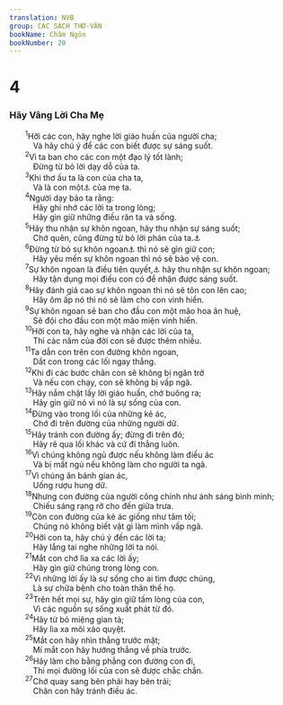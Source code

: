 ```yaml
---
translation: NVB
group: CÁC SÁCH THƠ-VĂN
bookName: Châm Ngôn 
bookNumber: 20
---
```


<div class="title"><h1>4</h1><h3>Hãy Vâng Lời Cha Mẹ </h3></div>
<span class="verse ch_4_1">  <sup>1</sup>Hỡi các con, hãy nghe lời giáo huấn của người cha; <br/>   Và hãy chú ý để các con biết được sự sáng suốt. <br/></span>
<span class="verse ch_4_2">  <sup>2</sup>Vì ta ban cho các con một đạo lý tốt lành; <br/>   Đừng từ bỏ lời dạy dỗ của ta. <br/></span>
<span class="verse ch_4_3">  <sup>3</sup>Khi thơ ấu ta là con của cha ta, <br/>   Và là con một<a data-toggle="tooltip" data-placement="bottom" title="LXX: vâng lời cha và yêu dấu">⚓</a> của mẹ ta. <br/></span>
<span class="verse ch_4_4">  <sup>4</sup>Người dạy bảo ta rằng: <br/>   Hãy ghi nhớ các lời ta trong lòng; <br/>   Hãy gìn giữ những điều răn ta và sống. <br/></span>
<span class="verse ch_4_5">  <sup>5</sup>Hãy thu nhận sự khôn ngoan, hãy thu nhận sự sáng suốt; <br/>   Chớ quên, cũng đừng từ bỏ lời phán của ta.<a data-toggle="tooltip" data-placement="bottom" title="Nt: lời của miệng ta">⚓</a><br/></span>
<span class="verse ch_4_6">  <sup>6</sup>Đừng từ bỏ sự khôn ngoan<a data-toggle="tooltip" data-placement="bottom" title="Nt: nàng">⚓</a> thì nó sẽ gìn giữ con; <br/>   Hãy yêu mến sự khôn ngoan thì nó sẽ bảo vệ con. <br/></span>
<span class="verse ch_4_7">  <sup>7</sup>Sự khôn ngoan là điều tiên quyết,<a data-toggle="tooltip" data-placement="bottom" title="Ctd: điều khởi đầu">⚓</a> hãy thu nhận sự khôn ngoan; <br/>   Hãy tận dụng mọi điều con có để nhận được sáng suốt. <br/></span>
<span class="verse ch_4_8">  <sup>8</sup>Hãy đánh giá cao sự khôn ngoan thì nó sẽ tôn con lên cao; <br/>   Hãy ôm ấp nó thì nó sẽ làm cho con vinh hiển. <br/></span>
<span class="verse ch_4_9">  <sup>9</sup>Sự khôn ngoan sẽ ban cho đầu con một mão hoa ân huệ, <br/>   Sẽ đội cho đầu con một mão miện vinh hiển. <br/></span>
<span class="verse ch_4_10">  <sup>10</sup>Hỡi con ta, hãy nghe và nhận các lời của ta, <br/>   Thì các năm của đời con sẽ được thêm nhiều. <br/></span>
<span class="verse ch_4_11">  <sup>11</sup>Ta dẫn con trên con đường khôn ngoan, <br/>   Dắt con trong các lối ngay thẳng. <br/></span>
<span class="verse ch_4_12">  <sup>12</sup>Khi đi các bước chân con sẽ không bị ngăn trở <br/>   Và nếu con chạy, con sẽ không bị vấp ngã. <br/></span>
<span class="verse ch_4_13">  <sup>13</sup>Hãy nắm chặt lấy lời giáo huấn, chớ buông ra; <br/>   Hãy gìn giữ nó vì nó là sự sống của con. <br/></span>
<span class="verse ch_4_14">  <sup>14</sup>Đừng vào trong lối của những kẻ ác, <br/>   Chớ đi trên đường của những người dữ. <br/></span>
<span class="verse ch_4_15">  <sup>15</sup>Hãy tránh con đường ấy; đừng đi trên đó; <br/>   Hãy rẽ qua lối khác và cứ đi thẳng luôn. <br/></span>
<span class="verse ch_4_16">  <sup>16</sup>Vì chúng không ngủ được nếu không làm điều ác <br/>   Và bị mất ngủ nếu không làm cho người ta ngã. <br/></span>
<span class="verse ch_4_17">  <sup>17</sup>Vì chúng ăn bánh gian ác, <br/>   Uống rượu hung dữ. <br/></span>
<span class="verse ch_4_18">  <sup>18</sup>Nhưng con đường của người công chính như ánh sáng bình minh; <br/>   Chiếu sáng rạng rỡ cho đến giữa trưa. <br/></span>
<span class="verse ch_4_19">  <sup>19</sup>Còn con đường của kẻ ác giống như tăm tối; <br/>   Chúng nó không biết vật gì làm mình vấp ngã. <br/></span>
<span class="verse ch_4_20">  <sup>20</sup>Hỡi con ta, hãy chú ý đến các lời ta; <br/>   Hãy lắng tai nghe những lời ta nói. <br/></span>
<span class="verse ch_4_21">  <sup>21</sup>Mắt con chớ lìa xa các lời ấy; <br/>   Hãy gìn giữ chúng trong lòng con. <br/></span>
<span class="verse ch_4_22">  <sup>22</sup>Vì những lời ấy là sự sống cho ai tìm được chúng, <br/>   Là sự chữa bệnh cho toàn thân thể họ. <br/></span>
<span class="verse ch_4_23">  <sup>23</sup>Trên hết mọi sự, hãy gìn giữ tấm lòng của con, <br/>   Vì các nguồn sự sống xuất phát từ đó. <br/></span>
<span class="verse ch_4_24">  <sup>24</sup>Hãy từ bỏ miệng gian tà; <br/>   Hãy lìa xa môi xảo quyệt. <br/></span>
<span class="verse ch_4_25">  <sup>25</sup>Mắt con hãy nhìn thẳng trước mặt; <br/>   Mí mắt con hãy hướng thẳng về phía trước. <br/></span>
<span class="verse ch_4_26">  <sup>26</sup>Hãy làm cho bằng phẳng con đường con đi, <br/>   Thì mọi đường lối của con sẽ được chắc chắn. <br/></span>
<span class="verse ch_4_27">  <sup>27</sup>Chớ quay sang bên phải hay bên trái; <br/>   Chân con hãy tránh điều ác. <br/></span>
